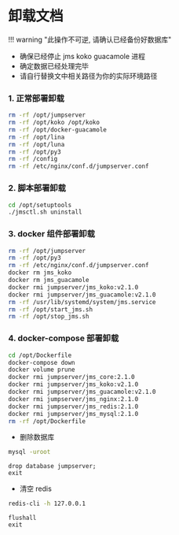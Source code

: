 # 卸载文档

!!! warning "此操作不可逆, 请确认已经备份好数据库"

- 确保已经停止 jms koko guacamole 进程
- 确定数据已经处理完毕
- 请自行替换文中相关路径为你的实际环境路径

### 1. 正常部署卸载

```sh
rm -rf /opt/jumpserver
rm -rf /opt/koko /opt/koko
rm -rf /opt/docker-guacamole
rm -rf /opt/lina
rm -rf /opt/luna
rm -rf /opt/py3
rm -rf /config
rm -rf /etc/nginx/conf.d/jumpserver.conf
```

### 2. 脚本部署卸载

```sh
cd /opt/setuptools
./jmsctl.sh uninstall
```

### 3. docker 组件部署卸载

```sh
rm -rf /opt/jumpserver
rm -rf /opt/py3
rm -rf /etc/nginx/conf.d/jumpserver.conf
docker rm jms_koko
docker rm jms_guacamole
docker rmi jumpserver/jms_koko:v2.1.0
docker rmi jumpserver/jms_guacamole:v2.1.0
rm -rf /usr/lib/systemd/system/jms.service
rm -rf /opt/start_jms.sh
rm -rf /opt/stop_jms.sh
```

### 4. docker-compose 部署卸载

```sh
cd /opt/Dockerfile
docker-compose down
docker volume prune
docker rmi jumpserver/jms_core:2.1.0
docker rmi jumpserver/jms_koko:v2.1.0
docker rmi jumpserver/jms_guacamole:v2.1.0
docker rmi jumpserver/jms_nginx:2.1.0
docker rmi jumpserver/jms_redis:2.1.0
docker rmi jumpserver/jms_mysql:2.1.0
rm -rf /opt/Dockerfile
```

- 删除数据库

```sh
mysql -uroot
```

```mysql
drop database jumpserver;
exit
```

- 清空 redis

```sh
redis-cli -h 127.0.0.1
```

```redis
flushall
exit
```
